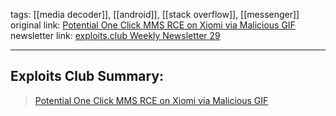 tags:  [[media decoder]], [[android]], [[stack overflow]], [[messenger]]
original link: [Potential One Click MMS RCE on Xiomi via Malicious GIF](https://bugs.chromium.org/p/apvi/issues/detail?id=149&q=&can=1&ref=blog.exploits.club) 
newsletter link: [exploits.club Weekly Newsletter 29](https://blog.exploits.club/exploits-club-weekly-newsletter-29/) 

---
## Exploits Club Summary:
> [Potential One Click MMS RCE on Xiomi via Malicious GIF](https://bugs.chromium.org/p/apvi/issues/detail?id=149&q=&can=1&ref=blog.exploits.club)